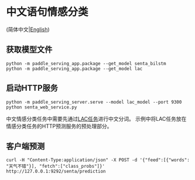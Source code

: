 # 中文语句情感分类
(简体中文|[English](./README.md))

## 获取模型文件
```
python -m paddle_serving_app.package --get_model senta_bilstm
python -m paddle_serving_app.package --get_model lac
```

## 启动HTTP服务
```
python -m paddle_serving_server.serve --model lac_model --port 9300
python senta_web_service.py
```
中文情感分类任务中需要先通过[LAC任务](../lac)进行中文分词。
示例中将LAC任务放在情感分类任务的HTTP预测服务的预处理部分。

## 客户端预测
```
curl -H "Content-Type:application/json" -X POST -d '{"feed":[{"words": "天气不错"}], "fetch":["class_probs"]}' http://127.0.0.1:9292/senta/prediction
```
